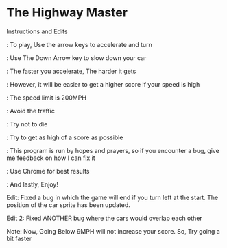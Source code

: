 # The Highway Master

Instructions and Edits

: To play, Use the arrow keys to accelerate and turn

: Use The Down Arrow key to slow down your car

: The faster you accelerate, The harder it gets

: However, it will be easier to get a higher score if your speed is high

: The speed limit is 200MPH

: Avoid the traffic 

: Try not to die

: Try to get as high of a score as possible 

: This program is run by hopes and prayers, so if you encounter a bug, give me feedback on how I can fix it

: Use Chrome for best results 

: And lastly, Enjoy!

Edit: Fixed a bug in which the game will end if you turn left at the start. The position of the car sprite has been updated.

Edit 2: Fixed ANOTHER bug where the cars would overlap each other

Note: Now, Going Below 9MPH will not increase your score. So, Try going a bit faster
 
